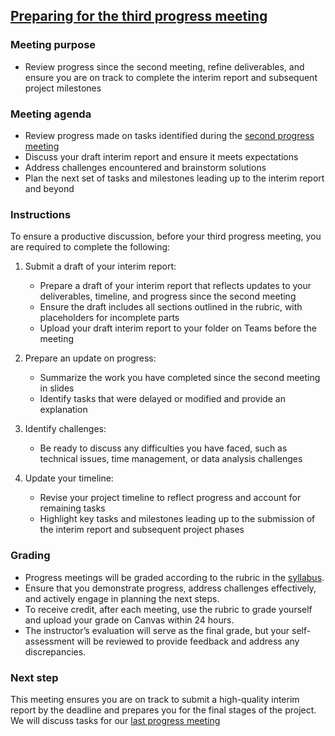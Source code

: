 ## [Preparing for the third progress meeting](https://aselshall.github.io/pr/hw/meeting3)

### Meeting purpose  
- Review progress since the second meeting, refine deliverables, and ensure you are on track to complete the interim report and subsequent project milestones

### Meeting agenda  
- Review progress made on tasks identified during the [second progress meeting](https://aselshall.github.io/pr/hw/meeting2)
- Discuss your draft interim report and ensure it meets expectations  
- Address challenges encountered and brainstorm solutions    
- Plan the next set of tasks and milestones leading up to the interim report and beyond  

### Instructions  

To ensure a productive discussion, before your third progress meeting, you are required to complete the following:  

1. Submit a draft of your interim report:  
   - Prepare a draft of your interim report that reflects updates to your deliverables, timeline, and progress since the second meeting     
   - Ensure the draft includes all sections outlined in the rubric, with placeholders for incomplete parts   
   - Upload your draft interim report to your folder on Teams before the meeting   

2. Prepare an update on progress:  
   - Summarize the work you have completed since the second meeting in slides 
   - Identify tasks that were delayed or modified and provide an explanation  

3. Identify challenges:  
   - Be ready to discuss any difficulties you have faced, such as technical issues, time management, or data analysis challenges  

4. Update your timeline:  
   - Revise your project timeline to reflect progress and account for remaining tasks
   - Highlight key tasks and milestones leading up to the submission of the interim report and subsequent project phases

### Grading  
- Progress meetings will be graded according to the rubric in the [syllabus](https://aselshall.github.io/pr/#participation).
- Ensure that you demonstrate progress, address challenges effectively, and actively engage in planning the next steps.  
- To receive credit, after each meeting, use the rubric to grade yourself and upload your grade on Canvas within 24 hours. 
- The instructor’s evaluation will serve as the final grade, but your self-assessment will be reviewed to provide feedback and address any discrepancies.

### Next step  

This meeting ensures you are on track to submit a high-quality interim report by the deadline and prepares you for the final stages of the project. We will discuss tasks for our [last progress meeting](https://aselshall.github.io/pr/hw/meeting4) 
